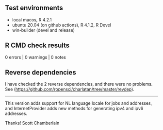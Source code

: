 ## Test environments

* local macos, R 4.2.1
* ubuntu 20.04 (on github actions), R 4.1.2, R Devel
* win-builder (devel and release)

## R CMD check results

0 errors | 0 warnings | 0 notes

## Reverse dependencies

I have checked the 2 reverse dependencies, and there were no problems.
See (<https://github.com/ropensci/charlatan/tree/master/revdep>).

---

This version adds support for NL language locale for jobs and addresses,
and InternetProvider adds new methods for generating ipv4 and ipv6 addresses.

Thanks!
Scott Chamberlain
